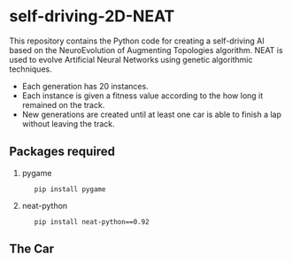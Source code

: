 # self-driving-2D-NEAT
This repository contains the Python code for creating a self-driving AI based on the NeuroEvolution of Augmenting Topologies algorithm. NEAT is used to evolve Artificial Neural Networks using genetic algorithmic techniques.

* Each generation has 20 instances.
* Each instance is given a fitness value according to the how long it remained on the track.
* New generations are created until at least one car is able to finish a lap without leaving the track.


## Packages required
1. pygame

          pip install pygame

2. neat-python

          pip install neat-python==0.92

## The Car
